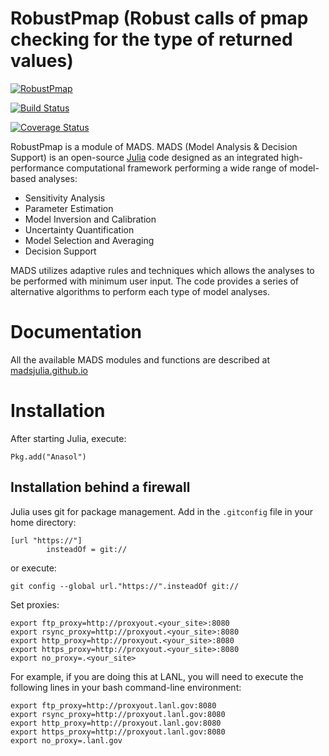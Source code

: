 RobustPmap (Robust calls of pmap checking for the type of returned values)
=======================================

[![RobustPmap](http://pkg.julialang.org/badges/RobustPmap_0.4.svg)](http://pkg.julialang.org/?pkg=Mads&ver=0.4)

[![Build Status](https://travis-ci.org/JuliaLang/RobustPmap.jl.svg?branch=master)](https://travis-ci.org/JuliaLang/Mads.jl)

[![Coverage Status](https://coveralls.io/repos/JuliaLang/RobustPmap.jl/badge.svg?branch=master)](https://coveralls.io/r/JuliaLang/Mads.jl?branch=master)

RobustPmap is a module of MADS. MADS (Model Analysis & Decision Support) is an open-source [Julia](http://julialang.org) code designed as an integrated high-performance computational framework performing a wide range of model-based analyses:

* Sensitivity Analysis
* Parameter Estimation
* Model Inversion and Calibration
* Uncertainty Quantification
* Model Selection and Averaging
* Decision Support

MADS utilizes adaptive rules and techniques which allows the analyses to be performed with minimum user input.
The code provides a series of alternative algorithms to perform each type of model analyses.

Documentation
=============

All the available MADS modules and functions are described at [madsjulia.github.io](http://madsjulia.github.io/Mads.jl)

Installation
============

After starting Julia, execute:

```
Pkg.add("Anasol")
```

Installation behind a firewall
------------------------------

Julia uses git for package management. Add in the `.gitconfig` file in your home directory:

```
[url "https://"]
        insteadOf = git://
```

or execute:

```
git config --global url."https://".insteadOf git://
```

Set proxies:

```
export ftp_proxy=http://proxyout.<your_site>:8080
export rsync_proxy=http://proxyout.<your_site>:8080
export http_proxy=http://proxyout.<your_site>:8080
export https_proxy=http://proxyout.<your_site>:8080
export no_proxy=.<your_site>
```

For example, if you are doing this at LANL, you will need to execute the 
following lines in your bash command-line environment:

```
export ftp_proxy=http://proxyout.lanl.gov:8080
export rsync_proxy=http://proxyout.lanl.gov:8080
export http_proxy=http://proxyout.lanl.gov:8080
export https_proxy=http://proxyout.lanl.gov:8080
export no_proxy=.lanl.gov
```